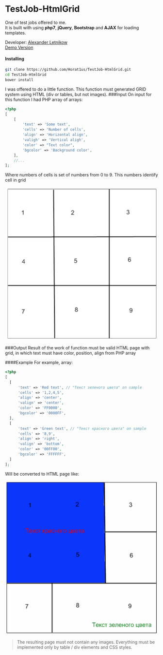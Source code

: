 # TestJob-HtmlGrid
One of test jobs offered to me.   
It is built with using **php7**, **jQuery**, **Bootstrap** and **AJAX** for loading templates.

Developer: [Alexander Letnikow](mailto:reclamme@gmail.com)  
[Demo Version](http://tj-htmlgrid.horatius.pro/)

#### Installing
```bash
git clone https://github.com/Horat1us/TestJob-HtmlGrid.git
cd TestJob-HtmlGrid
bower install
```

I was offered to do a little function. This function must generated GRID system using HTML (div or tables, but not images).
###Input
On input for this function I had PHP array of arrays:
```php
<?php
[
    [
        'text' => 'Some text',
        'cells' => 'Number of cells',
        'align' => 'Horizontal align',
        'valigh' => 'Vertical aligh',
        'color' => "Text color",
        'bgcolor' => 'Background color',
    ],
    //...
];
```
Where numbers of cells is set of numbers from 0 to 9. This numbers identify cell in grid

![Alt text](./images/grid-system-sample.png "Grid System sample provided from employer")

###Output
Result of the work of function must be valid HTML page with grid, in which text must have color, position, align from PHP array

####Example
For example, array:
```php
<?php
[
  [
      'text' => 'Red text', // "Текст зеленого цвета" on sample
      'cells' => '1,2,4,5',
      'align' => 'center',
      'valign' => 'center',
      'color' => 'FF0000',
      'bgcolor' => '0000FF',
  ],
  [
      'text' => 'Green text', // "Текст красного цвета" on sample
      'cells' => '8,9',
      'align' => 'right',
      'valign' => 'bottom',
      'color' => '00FF00',
      'bgcolor' => 'FFFFFF',
  ]
];
```
Will be converted to HTML page like:

![Alt text](./images/grid-test-sample.png "Grid System sample provided from employer")

> The resulting page must not contain any images. Everything must be implemented only by table / div elements and CSS styles.